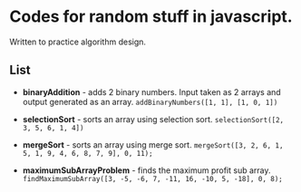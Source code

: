 # Codes for random stuff in javascript. 
Written to practice algorithm design.

## List

- **binaryAddition** - adds 2 binary numbers. Input taken as 2 arrays and output generated as an array.
  ``addBinaryNumbers([1, 1], [1, 0, 1])``

- **selectionSort** - sorts an array using selection sort.
  ``selectionSort([2, 3, 5, 6, 1, 4])``

- **mergeSort** - sorts an array using merge sort.
  ``mergeSort([3, 2, 6, 1, 5, 1, 9, 4, 6, 8, 7, 9], 0, 11);``

- **maximumSubArrayProblem** - finds the maximum profit sub array.
  ``findMaximumSubArray([3, -5, -6, 7, -11, 16, -10, 5, -18], 0, 8);``